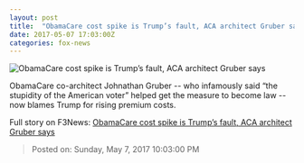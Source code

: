 ```yaml
---
layout: post
title:  "ObamaCare cost spike is Trump’s fault, ACA architect Gruber says"
date: 2017-05-07 17:03:00Z
categories: fox-news
---
```


![ObamaCare cost spike is Trump’s fault, ACA architect Gruber says](http://a57.foxnews.com/media2.foxnews.com/BrightCove/694940094001/2017/05/07/876/493/694940094001_5425107380001_5425089584001-vs.jpg?ve=1&tl=1)

ObamaCare co-architect Johnathan Gruber -- who infamously said “the stupidity of the American voter” helped get the measure to become law -- now blames Trump for rising premium costs.


Full story on F3News: [ObamaCare cost spike is Trump’s fault, ACA architect Gruber says](http://www.f3nws.com/n/zXs2qG)

> Posted on: Sunday, May 7, 2017 10:03:00 PM
